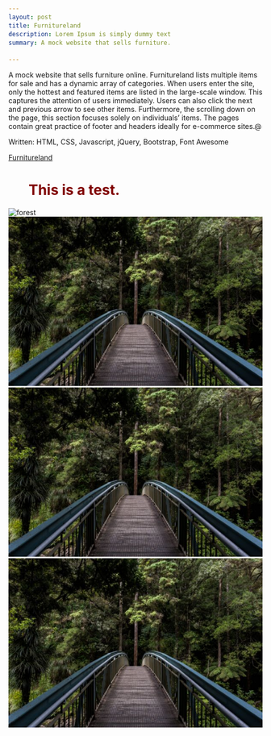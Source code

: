 ```yaml
---
layout: post
title: Furnitureland
description: Lorem Ipsum is simply dummy text
summary: A mock website that sells furniture.

---
```

<style>
h1{
    color: maroon;
    margin-left: 40px;
}
</style>

A mock website that sells furniture online. Furnitureland lists multiple items for sale and has a dynamic array of categories. When users enter the site, only the hottest and featured items are listed in the large-scale window. This captures the attention of users immediately. Users can also click the next and previous arrow to see other items. Furthermore, the scrolling down on the page, this section focuses solely on individuals’ items. The pages contain great practice of footer and headers ideally for e-commerce sites.@

Written: HTML, CSS, Javascript, jQuery, Bootstrap, Font Awesome

<a href="https://michaelamay.github.io/Furnitureland/">Furnitureland</a>

<!-- Image section -->

<h1>This is a test. </h1>


<img src="https://i.ibb.co/D7YvZ6m/forest.jpg" alt="forest" />



<img src="./images/forest.jpg" alt="forest"/>

<img src="../images/forest.jpg" alt="forest"/>

<img src="/images/forest.jpg" alt="forest"/>